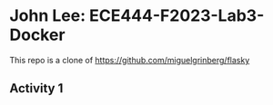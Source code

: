 # John Lee: ECE444-F2023-Lab3-Docker

This repo is a clone of
https://github.com/miguelgrinberg/flasky

## Activity 1

